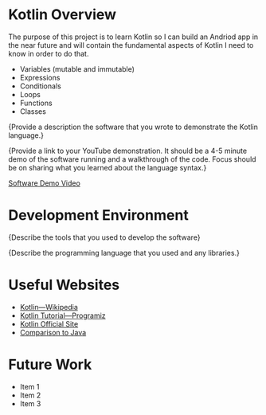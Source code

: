 # Kotlin Overview

The purpose of this project is to learn Kotlin so I can build an Andriod app in the near future and will contain the fundamental aspects of Kotlin I need to know in order to do that.

- Variables (mutable and immutable)
- Expressions
- Conditionals
- Loops
- Functions
- Classes

{Provide a description the software that you wrote to demonstrate the Kotlin language.}

{Provide a link to your YouTube demonstration.  It should be a 4-5 minute demo of the software running and a walkthrough of the code.  Focus should be on sharing what you learned about the language syntax.}

[Software Demo Video](http://youtube.link.goes.here)

# Development Environment

{Describe the tools that you used to develop the software}

{Describe the programming language that you used and any libraries.}

# Useful Websites

* [Kotlin—Wikipedia](https://en.wikipedia.org/wiki/Kotlin_(programming_language))
* [Kotlin Tutorial—Programiz](https://www.programiz.com/kotlin-programming)
* [Kotlin Official Site](https://kotlinlang.org/)
* [Comparison to Java ](https://kotlinlang.org/docs/reference/comparison-to-java.html)

# Future Work

* Item 1
* Item 2
* Item 3
